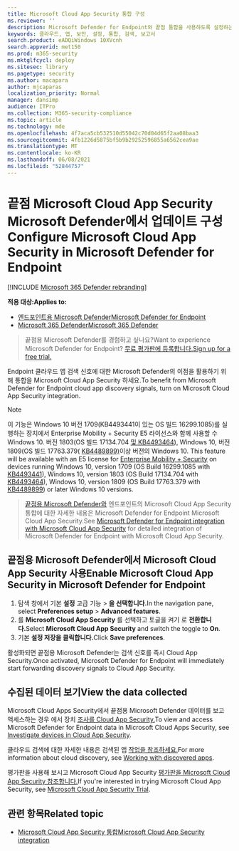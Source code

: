 ```yaml
---
title: Microsoft Cloud App Security 통합 구성
ms.reviewer: ''
description: Microsoft Defender for Endpoint와 끝점 통합을 사용하도록 설정하는 방법을 Microsoft Cloud App Security.
keywords: 클라우드, 앱, 보안, 설정, 통합, 검색, 보고서
search.product: eADQiWindows 10XVcnh
search.appverid: met150
ms.prod: m365-security
ms.mktglfcycl: deploy
ms.sitesec: library
ms.pagetype: security
ms.author: macapara
author: mjcaparas
localization_priority: Normal
manager: dansimp
audience: ITPro
ms.collection: M365-security-compliance
ms.topic: article
ms.technology: mde
ms.openlocfilehash: 4f7aca5cb532510d55042c70d04d65f2aa08baa3
ms.sourcegitcommit: 4fb1226d5875bf5b9b29252596855a6562cea9ae
ms.translationtype: MT
ms.contentlocale: ko-KR
ms.lasthandoff: 06/08/2021
ms.locfileid: "52844757"
---
```

# <a name="configure-microsoft-cloud-app-security-in-microsoft-defender-for-endpoint"></a><span data-ttu-id="47fc1-104">끝점 Microsoft Cloud App Security Microsoft Defender에서 업데이트 구성</span><span class="sxs-lookup"><span data-stu-id="47fc1-104">Configure Microsoft Cloud App Security in Microsoft Defender for Endpoint</span></span>

[!INCLUDE [Microsoft 365 Defender rebranding](../../includes/microsoft-defender.md)]

<span data-ttu-id="47fc1-105">**적용 대상:**</span><span class="sxs-lookup"><span data-stu-id="47fc1-105">**Applies to:**</span></span>
- [<span data-ttu-id="47fc1-106">엔드포인트용 Microsoft Defender</span><span class="sxs-lookup"><span data-stu-id="47fc1-106">Microsoft Defender for Endpoint</span></span>](https://go.microsoft.com/fwlink/p/?linkid=2154037)
- [<span data-ttu-id="47fc1-107">Microsoft 365 Defender</span><span class="sxs-lookup"><span data-stu-id="47fc1-107">Microsoft 365 Defender</span></span>](https://go.microsoft.com/fwlink/?linkid=2118804)

> <span data-ttu-id="47fc1-108">끝점용 Microsoft Defender를 경험하고 싶나요?</span><span class="sxs-lookup"><span data-stu-id="47fc1-108">Want to experience Microsoft Defender for Endpoint?</span></span> [<span data-ttu-id="47fc1-109">무료 평가판에 등록합니다.</span><span class="sxs-lookup"><span data-stu-id="47fc1-109">Sign up for a free trial.</span></span>](https://www.microsoft.com/microsoft-365/windows/microsoft-defender-atp?ocid=docs-wdatp-exposedapis-abovefoldlink)


<span data-ttu-id="47fc1-110">Endpoint 클라우드 앱 검색 신호에 대한 Microsoft Defender의 이점을 활용하기 위해 통합을 Microsoft Cloud App Security 하세요.</span><span class="sxs-lookup"><span data-stu-id="47fc1-110">To benefit from Microsoft Defender for Endpoint cloud app discovery signals, turn on Microsoft Cloud App Security integration.</span></span>

>[!NOTE]
><span data-ttu-id="47fc1-111">이 기능은 Windows 10 버전 1709(KB4493441이 있는 OS 빌드 16299.1085)를 실행하는 장치에서 Enterprise Mobility + Security E5 라이선스와 함께 사용할 수 Windows 10. 버전 1803(OS 빌드 17134.704 [및 KB4493464](https://support.microsoft.com/help/4493464)), Windows 10, 버전 1809(OS 빌드 17763.379( [KB4489899)](https://support.microsoft.com/help/4489899)이상 버전의 Windows 10. [](https://www.microsoft.com/cloud-platform/enterprise-mobility-security) [](https://support.microsoft.com/help/4493441)</span><span class="sxs-lookup"><span data-stu-id="47fc1-111">This feature will be available with an E5 license for [Enterprise Mobility + Security](https://www.microsoft.com/cloud-platform/enterprise-mobility-security) on devices running Windows 10, version 1709 (OS Build 16299.1085 with [KB4493441](https://support.microsoft.com/help/4493441)), Windows 10, version 1803 (OS Build 17134.704 with [KB4493464](https://support.microsoft.com/help/4493464)), Windows 10, version 1809 (OS Build 17763.379 with [KB4489899](https://support.microsoft.com/help/4489899)) or later Windows 10 versions.</span></span>

> <span data-ttu-id="47fc1-112">[끝점용 Microsoft Defender와](/cloud-app-security/mde-integration) 엔드포인트의 Microsoft Cloud App Security 통합에 대한 자세한 내용은 Microsoft Defender for Endpoint Microsoft Cloud App Security.</span><span class="sxs-lookup"><span data-stu-id="47fc1-112">See [Microsoft Defender for Endpoint integration with Microsoft Cloud App Security](/cloud-app-security/mde-integration) for detailed integration of Microsoft Defender for Endpoint with Microsoft Cloud App Security.</span></span> 

## <a name="enable-microsoft-cloud-app-security-in-microsoft-defender-for-endpoint"></a><span data-ttu-id="47fc1-113">끝점용 Microsoft Defender에서 Microsoft Cloud App Security 사용</span><span class="sxs-lookup"><span data-stu-id="47fc1-113">Enable Microsoft Cloud App Security in Microsoft Defender for Endpoint</span></span>

1. <span data-ttu-id="47fc1-114">탐색 창에서 기본 **설정** 고급 기능  >  **을 선택합니다.**</span><span class="sxs-lookup"><span data-stu-id="47fc1-114">In the navigation pane, select **Preferences setup** > **Advanced features**.</span></span>
2. <span data-ttu-id="47fc1-115">를 **Microsoft Cloud App Security** 를 선택하고 토글을 켜기 로 **전환합니다.**</span><span class="sxs-lookup"><span data-stu-id="47fc1-115">Select **Microsoft Cloud App Security** and switch the toggle to **On**.</span></span>
3. <span data-ttu-id="47fc1-116">기본 **설정 저장을 클릭합니다.**</span><span class="sxs-lookup"><span data-stu-id="47fc1-116">Click **Save preferences**.</span></span>

<span data-ttu-id="47fc1-117">활성화되면 끝점용 Microsoft Defender는 검색 신호를 즉시 Cloud App Security.</span><span class="sxs-lookup"><span data-stu-id="47fc1-117">Once activated, Microsoft Defender for Endpoint will immediately start forwarding discovery signals to Cloud App Security.</span></span>

## <a name="view-the-data-collected"></a><span data-ttu-id="47fc1-118">수집된 데이터 보기</span><span class="sxs-lookup"><span data-stu-id="47fc1-118">View the data collected</span></span>

<span data-ttu-id="47fc1-119">Microsoft Cloud Apps Security에서 끝점용 Microsoft Defender 데이터를 보고 액세스하는 경우 에서 장치 [조사를 Cloud App Security.](/cloud-app-security/mde-integration#investigate-devices-in-cloud-app-security)</span><span class="sxs-lookup"><span data-stu-id="47fc1-119">To view and access Microsoft Defender for Endpoint data in Microsoft Cloud Apps Security, see [Investigate devices in Cloud App Security](/cloud-app-security/mde-integration#investigate-devices-in-cloud-app-security).</span></span>


<span data-ttu-id="47fc1-120">클라우드 검색에 대한 자세한 내용은 검색된 앱 [작업을 참조하세요.](/cloud-app-security/discovered-apps)</span><span class="sxs-lookup"><span data-stu-id="47fc1-120">For more information about cloud discovery, see [Working with discovered apps](/cloud-app-security/discovered-apps).</span></span>

<span data-ttu-id="47fc1-121">평가판을 사용해 보시고 Microsoft Cloud App Security [평가판을 Microsoft Cloud App Security 참조합니다.](https://signup.microsoft.com/Signup?OfferId=757c4c34-d589-46e4-9579-120bba5c92ed&ali=1)</span><span class="sxs-lookup"><span data-stu-id="47fc1-121">If you're interested in trying Microsoft Cloud App Security, see [Microsoft Cloud App Security Trial](https://signup.microsoft.com/Signup?OfferId=757c4c34-d589-46e4-9579-120bba5c92ed&ali=1).</span></span>

## <a name="related-topic"></a><span data-ttu-id="47fc1-122">관련 항목</span><span class="sxs-lookup"><span data-stu-id="47fc1-122">Related topic</span></span>
- [<span data-ttu-id="47fc1-123">Microsoft Cloud App Security 통합</span><span class="sxs-lookup"><span data-stu-id="47fc1-123">Microsoft Cloud App Security integration</span></span>](microsoft-cloud-app-security-integration.md)
